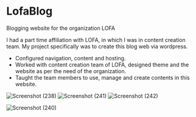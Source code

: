 # LofaBlog
Blogging website for the organization LOFA

I had a part time affiliation with LOFA, in which I was in content creation team. My project specifically was to create this blog web via wordpress.

- Configured navigation, content and hosting.
- Worked with content creation team of LOFA, designed theme and the website as per the need of the organization.
- Taught the team members to use, manage and create contents in this website.


![Screenshot (238)](https://user-images.githubusercontent.com/53051451/198873585-57fc6367-f20e-4e6c-8cb6-70bb4cc80b48.png)
![Screenshot (241)](https://user-images.githubusercontent.com/53051451/198873594-f724c32c-cb21-4aaa-9488-0dc6bfe2d6bb.png)
![Screenshot (242)](https://user-images.githubusercontent.com/53051451/198873596-1a6f66f3-080d-453f-95c9-0122d0af4cdd.png)
<!-- ![Screenshot (239)](https://user-images.githubusercontent.com/53051451/198873588-4cef6673-4d09-4ae7-9c3f-75ce6a43c3fa.png) -->
![Screenshot (240)](https://user-images.githubusercontent.com/53051451/198873590-ce4cb1d0-8734-4565-a4d6-da355fcdacde.png)



